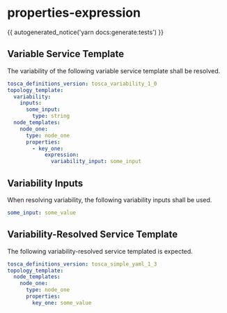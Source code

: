 # properties-expression

{{ autogenerated_notice('yarn docs:generate:tests') }}


## Variable Service Template

The variability of the following variable service template shall be resolved.

```yaml linenums="1"
tosca_definitions_version: tosca_variability_1_0
topology_template:
  variability:
    inputs:
      some_input:
        type: string
  node_templates:
    node_one:
      type: node_one
      properties:
        - key_one:
            expression:
              variability_input: some_input
```

## Variability Inputs

When resolving variability, the following variability inputs shall be used.

```yaml linenums="1"
some_input: some_value
```


## Variability-Resolved Service Template

The following variability-resolved service templated is expected.

```yaml linenums="1"
tosca_definitions_version: tosca_simple_yaml_1_3
topology_template:
  node_templates:
    node_one:
      type: node_one
      properties:
        key_one: some_value
```

